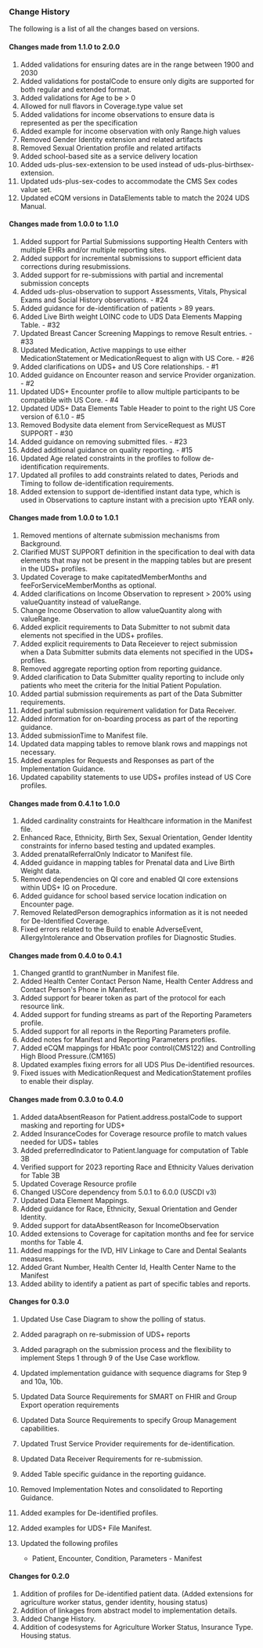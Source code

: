 ### Change History

The following is a list of all the changes based on versions.

#### Changes made from 1.1.0 to 2.0.0

1. Added validations for ensuring dates are in the range between 1900 and 2030
2. Added validations for postalCode to ensure only digits are supported for both regular and extended format.
3. Added validations for Age to be > 0
5. Allowed for null flavors in Coverage.type value set
6. Added validations for income observations to ensure data is represented as per the specification
7. Added example for income observation with only Range.high values
8. Removed Gender Identity extension and related artifacts
9. Removed Sexual Orientation profile and related artifacts
10. Added school-based site as a service delivery location
11. Added uds-plus-sex-extension to be used instead of uds-plus-birthsex-extension.
12. Updated uds-plus-sex-codes to accommodate the CMS Sex codes value set.
13. Updated eCQM versions in DataElements table to match the 2024 UDS Manual.

#### Changes made from 1.0.0 to 1.1.0

1. Added support for Partial Submissions supporting Health Centers with multiple EHRs and/or multiple reporting sites.
2. Added support for incremental submissions to support efficient data corrections during resubmissions.
3. Added support for re-submissions with partial and incremental submission concepts
4. Added uds-plus-observation to support Assessments, Vitals, Physical Exams and Social History observations. - #24
5. Added guidance for de-identification of patients > 89 years.
6. Added Live Birth weight LOINC code to UDS Data Elements Mapping Table. - #32
7. Updated Breast Cancer Screening Mappings to remove Result entries. - #33
8. Updated Medication, Active mappings to use either MedicationStatement or MedicationRequest to align with US Core. - #26
9. Added clarifications on UDS+ and US Core relationships. - #1 
10. Added guidance on Encounter reason and service Provider organization. - #2
11. Updated UDS+ Encounter profile to allow multiple participants to be compatible with US Core. - #4
12. Updated UDS+ Data Elements Table Header to point to the right US Core version of 6.1.0 - #5
13. Removed Bodysite data element from ServiceRequest as MUST SUPPORT - #30
14. Added guidance on removing submitted files. - #23 
15. Added additional guidance on quality reporting. - #15
16. Updated Age related constraints in the profiles to follow de-identification requirements.
17. Updated all profiles to add constraints related to dates, Periods and Timing to follow de-identification requirements.
18. Added extension to support de-identified instant data type, which is used in Observations to capture instant with a precision upto YEAR only.




#### Changes made from 1.0.0 to 1.0.1

1. Removed mentions of alternate submission mechanisms from Background.
2. Clarified MUST SUPPORT definition in the specification to deal with data elements that may not be present in the mapping tables but are present in the UDS+ profiles.
3. Updated Coverage to make capitatedMemberMonths and feeForServiceMemberMonths as optional.
4. Added clarifications on Income Observation to represent > 200% using valueQuantity instead of valueRange.
5. Change Income Observation to allow valueQuantity along with valueRange.
6. Added explicit requirements to Data Submitter to not submit data elements not specified in the UDS+ profiles.
7. Added explicit requirements to Data Receiever to reject submission when a Data Submitter submits data elements not specified in the UDS+ profiles.
8. Removed aggregate reporting option from reporting guidance.
9. Added clarification to Data Submitter quality reporting to include only patients who meet the criteria for the Initial Patient Population. 
10. Added partial submission requirements as part of the Data Submitter requirements.
11. Added partial submission requirement validation for Data Receiver.
12. Added information for on-boarding process as part of the reporting guidance.
13. Added submissionTime to Manifest file. 
14. Updated data mapping tables to remove blank rows and mappings not necessary.
15. Added examples for Requests and Responses as part of the Implementation Guidance.
16. Updated capability statements to use UDS+ profiles instead of US Core profiles.

#### Changes made from 0.4.1 to 1.0.0

1. Added cardinality constraints for Healthcare information in the Manifest file.
2. Enhanced Race, Ethnicity, Birth Sex, Sexual Orientation, Gender Identity constraints for inferno based testing and updated examples. 
3. Added prenatalReferralOnly Indicator to Manifest file.
4. Added guidance in mapping tables for Prenatal data and Live Birth Weight data.
5. Removed dependencies on QI core and enabled QI core extensions within UDS+ IG on Procedure.
6. Added guidance for school based service location indication on Encounter page.
7. Removed RelatedPerson demographics information as it is not needed for De-Identified Coverage.
8. Fixed errors related to the Build to enable AdverseEvent, AllergyIntolerance and Observation profiles for Diagnostic Studies. 


#### Changes made from 0.4.0 to 0.4.1

1. Changed grantId to grantNumber in Manifest file.
2. Added Health Center Contact Person Name, Health Center Address and Contact Person's Phone in Manifest.  
3. Added support for bearer token as part of the protocol for each resource link.
4. Added support for funding streams as part of the Reporting Parameters profile. 
5. Added support for all reports in the Reporting Parameters profile.
6. Added notes for Manifest and Reporting Parameters profiles.
7. Added eCQM mappings for HbA1c poor control(CMS122) and Controlling High Blood Pressure.(CM165)
8. Updated examples fixing errors for all UDS Plus De-identified resources.
9. Fixed issues with MedicationRequest and MedicationStatement profiles to enable their display.

#### Changes made from 0.3.0 to 0.4.0

1. Added dataAbsentReason for Patient.address.postalCode to support masking and reporting for UDS+
2. Added InsuranceCodes for Coverage resource profile to match values needed for UDS+ tables
3. Added preferredIndicator to Patient.language for computation of Table 3B
4. Verified support for 2023 reporting Race and Ethnicity Values derivation for Table 3B
5. Updated Coverage Resource profile
6. Changed USCore dependency from 5.0.1 to 6.0.0 (USCDI v3)
7. Updated Data Element Mappings.
8. Added guidance for Race, Ethnicity, Sexual Orientation and Gender Identity.
9. Added support for dataAbsentReason for IncomeObservation
10. Added extensions to Coverage for capitation months and fee for service months for Table 4.
11. Added mappings for the IVD, HIV Linkage to Care and Dental Sealants measures.
12. Added Grant Number, Health Center Id, Health Center Name to the Manifest
13. Added ability to identify a patient as part of specific tables and reports. 
 

#### Changes for 0.3.0 

1. Updated Use Case Diagram to show the polling of status.
2. Added paragraph on re-submission of UDS+ reports
3. Added paragraph on the submission process and the flexibility to implement Steps 1 through 9 of the Use Case workflow.
4. Updated implementation guidance with sequence diagrams for Step 9 and 10a, 10b.
5. Updated Data Source Requirements for SMART on FHIR and Group Export operation requirements 
6. Updated Data Source Requirements to specify Group Management capabilities.
7. Updated Trust Service Provider requirements for de-identification.
8. Updated Data Receiver Requirements for re-submission.
9. Added Table specific guidance in the reporting guidance. 
10. Removed Implementation Notes and consolidated to Reporting Guidance.
11. Added examples for De-identified profiles.
12. Added examples for UDS+ File Manifest.
13. Updated the following profiles

	* Patient, Encounter, Condition, Parameters - Manifest

#### Changes for 0.2.0 

1. Addition of profiles for De-identified patient data. (Added extensions for agriculture worker status, gender identity, housing status)
2. Addition of linkages from abstract model to implementation details.
3. Added Change History.
4. Addition of codesystems for Agriculture Worker Status, Insurance Type. Housing status.